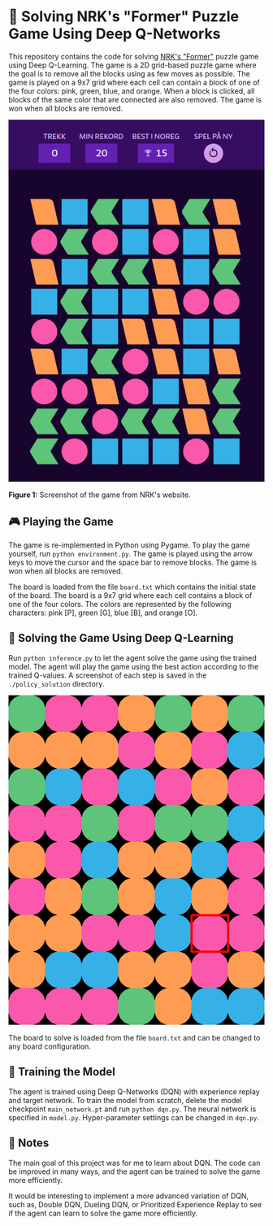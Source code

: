# 🧩 Solving NRK's "Former" Puzzle Game Using Deep Q-Networks

This repository contains the code for solving [NRK's "Former"](https://www.nrk.no/former-1.17105310) puzzle game using Deep Q-Learning. The game is a 2D grid-based puzzle game where the goal is to remove all the blocks using as few moves as possible. The game is played on a 9x7 grid where each cell can contain a block of one of the four colors: pink, green, blue, and orange. When a block is clicked, all blocks of the same color that are connected are also removed. The game is won when all blocks are removed.

![Game Screenshot](./figs/nrk_screenshot.png)

**Figure 1:** Screenshot of the game from NRK's website.

## 🎮 Playing the Game 

The game is re-implemented in Python using Pygame. To play the game yourself, run `python environment.py`. The game is played using the arrow keys to move the cursor and the space bar to remove blocks. The game is won when all blocks are removed.

The board is loaded from the file `board.txt` which contains the initial state of the board. The board is a 9x7 grid where each cell contains a block of one of the four colors. The colors are represented by the following characters: pink [P], green [G], blue [B], and orange [O].

## 🤖 Solving the Game Using Deep Q-Learning 

Run `python inference.py` to let the agent solve the game using the trained model. The agent will play the game using the best action according to the trained Q-values. A screenshot of each step is saved in the `./policy_solution` directory.

![Agent Playing the Game](./figs/animation.gif)

The board to solve is loaded from the file `board.txt` and can be changed to any board configuration.

## 🧠 Training the Model

The agent is trained using Deep Q-Networks (DQN) with experience replay and target network. To train the model from scratch, delete the model checkpoint `main_network.pt` and run `python dqn.py`. The neural network is specified in `model.py`. Hyper-parameter settings can be changed in `dqn.py`.

## 📝 Notes

The main goal of this project was for me to learn about DQN. The code can be improved in many ways, and the agent can be trained to solve the game more efficiently.

It would be interesting to implement a more advanced variation of DQN, such as, Double DQN, Dueling DQN, or Prioritized Experience Replay to see if the agent can learn to solve the game more efficiently.
